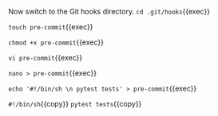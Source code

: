 Now switch to the Git hooks directory.
`cd .git/hooks`{{exec}}


`touch pre-commit`{{exec}}

`chmod +x pre-commit`{{exec}}

`vi pre-commit`{{exec}}

`nano > pre-commit`{{exec}}

`echo '#!/bin/sh \n pytest tests' > pre-commit`{{exec}}

`#!/bin/sh`{{copy}}
`pytest tests`{{copy}}

